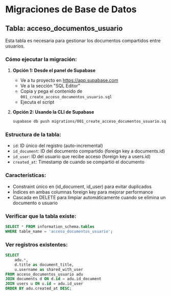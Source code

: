 # Migraciones de Base de Datos

## Tabla: acceso_documentos_usuario

Esta tabla es necesaria para gestionar los documentos compartidos entre usuarios.

### Cómo ejecutar la migración:

1. **Opción 1: Desde el panel de Supabase**
   - Ve a tu proyecto en https://app.supabase.com
   - Ve a la sección "SQL Editor"
   - Copia y pega el contenido de `001_create_acceso_documentos_usuario.sql`
   - Ejecuta el script

2. **Opción 2: Usando la CLI de Supabase**
   ```bash
   supabase db push migrations/001_create_acceso_documentos_usuario.sql
   ```

### Estructura de la tabla:

- `id`: ID único del registro (auto-incremental)
- `id_document`: ID del documento compartido (foreign key a documents.id)
- `id_user`: ID del usuario que recibe acceso (foreign key a users.id)
- `created_at`: Timestamp de cuando se compartió el documento

### Características:

- Constraint único en (id_document, id_user) para evitar duplicados
- Índices en ambas columnas foreign key para mejorar performance
- Cascada en DELETE para limpiar automáticamente cuando se elimina un documento o usuario

### Verificar que la tabla existe:

```sql
SELECT * FROM information_schema.tables 
WHERE table_name = 'acceso_documentos_usuario';
```

### Ver registros existentes:

```sql
SELECT 
    adu.*,
    d.title as document_title,
    u.username as shared_with_user
FROM acceso_documentos_usuario adu
JOIN documents d ON d.id = adu.id_document
JOIN users u ON u.id = adu.id_user
ORDER BY adu.created_at DESC;
```
